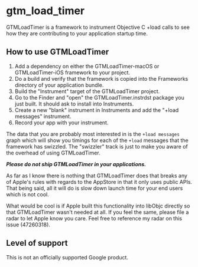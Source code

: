 # gtm_load_timer

GTMLoadTimer is a framework to instrument Objective C +load calls to see how they are contributing to your
application startup time.

## How to use GTMLoadTimer

1. Add a dependency on either the GTMLoadTimer-macOS or GTMLoadTimer-iOS framework to your project.
1. Do a build and verify that the framework is copied into the Frameworks directory of your application bundle.
1. Build the "Instrument" target of the GTMLoadTimer project.
1. Go to the Finder and "open" the GTMLoadTimer.instrdst package you just built. It should ask to install into
    Instruments.
1. Create a new "blank" instrument in Instruments and add the "+load messages" instrument.
1. Record your app with your instrument.


The data that you are probably most interested in is the `+load messages` graph which will show you timings for
each of the `+load` messages that the framework has swizzled.
The "swizzler" track is just to make you aware of the overhead of using GTMLoadTimer.

**_Please do not ship GTMLoadTimer in your applications._**

As far as I know there is nothing that GTMLoadTimer does that breaks any of Apple's rules with regards to the 
AppStore in that it only uses public APIs. That being said, all it will do is slow down launch time for your end users
which is not cool.

What would be cool is if Apple built this functionality into libObjc directly so that GTMLoadTimer wasn't needed at all.
If you feel the same, please file a radar to let Apple know you care. Feel free to reference my radar on this issue 
(47260318).

## Level of support
This is not an officially supported Google product.
